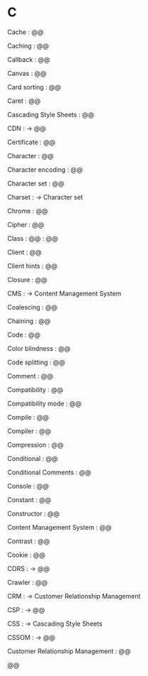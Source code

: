 # C

Cache
: @@

Caching
: @@

Callback
: @@

Canvas
: @@

Card sorting
: @@

Caret
: @@

Cascading Style Sheets
: @@

CDN
: → @@

Certificate
: @@

Character
: @@

Character encoding
: @@

Character set
: @@

Charset
: → Character set

Chrome
: @@

Cipher
: @@

Class
: @@
: @@

Client
: @@

Client hints
: @@

Closure
: @@

CMS
: → Content Management System

Coalescing
: @@

Chaining
: @@

Code
: @@

Color blindness
: @@

Code splitting
: @@

Comment
: @@

Compatibility
: @@

Compatibility mode
: @@

Compile
: @@

Compiler
: @@

Compression
: @@

Conditional
: @@

Conditional Comments
: @@

Console
: @@

Constant
: @@

Constructor
: @@

Content Management System
: @@

Contrast
: @@

Cookie
: @@

CORS
: → @@

Crawler
: @@

CRM
: → Customer Relationship Management

CSP
: → @@

CSS
: → Cascading Style Sheets

CSSOM
: → @@

Customer Relationship Management
: @@

@@